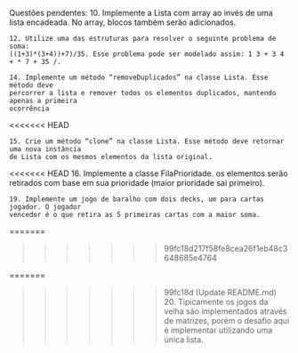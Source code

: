 Questões pendentes:
    10. Implemente a Lista com array ao invés de uma lista encadeada. No array, blocos
    também serão adicionados.

    12. Utilize uma das estruturas para resolver o seguinte problema de soma:
    ((1+3)*(3+4))+7)/35. Esse problema pode ser modelado assim: 1 3 + 3 4 + * 7 + 35 /.

    14. Implemente um método “removeDuplicados” na classe Lista. Esse método deve
    percorrer a lista e remover todos os elementos duplicados, mantendo apenas a primeira
    ocorrência
<<<<<<< HEAD
    
    15. Crie um método “clone” na classe Lista. Esse método deve retornar uma nova instância
    de Lista com os mesmos elementos da lista original.

<<<<<<< HEAD
    16. Implemente a classe FilaPrioridade. os elementos serão retirados com base em sua
    prioridade (maior prioridade sai primeiro).

    19. Implemente um jogo de baralho com dois decks, um para cartas jogador. O jogador
    vencedor é o que retira as 5 primeiras cartas com a maior soma.
=======
>>>>>>> 99fc18d217f58fe8cea26f1eb48c3648685e4764

=======
>>>>>>> 99fc18d (Update README.md)
    20. Tipicamente os jogos da velha são implementados através de matrizes, porém o desafio
    aqui é implementar utilizando uma única lista.
